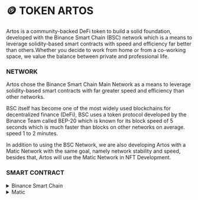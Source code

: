 # 🪙 TOKEN ARTOS

Artos is a community-backed DeFi token to build a solid foundation, developed with the Binance Smart Chain (BSC) network which is a means to leverage solidity-based smart contracts with speed and efficiency far better than others.Whether you decide to work from home or from a co-working space, we value the balance between private and professional life.

### NETWORK

Artos chose the Binance Smart Chain Main Network as a means to leverage solidity-based smart contracts with far greater speed and efficiency than other networks.

BSC itself has become one of the most widely used blockchains for decentralized finance (DeFi), BSC uses a token protocol developed by the Binance Team called BEP-20 which is known for its block speed of 5 seconds which is much faster than blocks on other networks on average. speed 1 to 2 minutes.

In addition to using the BSC Network, we are also developing Artos with a Matic Network with the same goal, namely network stability and speed, besides that, Artos will use the Matic Network in NFT Development.

### SMART CONTRACT

<details>

<summary>Binance Smart Chain</summary>

1. Token Name : Artos
2. Symbol : ARTOS
3. Decimal : 4
4. Suply : 100.000.000.000 ARTOS
5. Smart Contract : [_<mark style="color:yellow;">**0x7cf3c5867b052251f56103fd3c35de1076484327**</mark>_](https://bscscan.com/address/0x7cf3c5867b052251f56103fd3c35de1076484327)_<mark style="color:yellow;">****</mark>_

_<mark style="color:yellow;">****</mark>_

</details>

<details>

<summary>Matic</summary>

1. Token Name : Artos NFT
2. Symbol : artosNFT
3. Smart Contract : [_<mark style="color:yellow;">**0x7cf3c5867b052251f56103fd3c35de1076484327**</mark>_](https://bscscan.com/address/0x7cf3c5867b052251f56103fd3c35de1076484327)_<mark style="color:yellow;">****</mark>_

</details>
